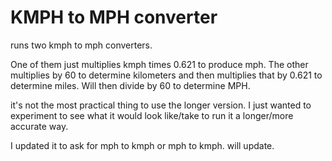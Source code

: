 # KMPH to MPH converter
runs two kmph to mph converters.

One of them just multiplies kmph times 0.621 to produce mph.
The other multiplies by 60 to determine kilometers and then multiplies that by 0.621 to determine miles. Will then divide by 60 to determine MPH. 

it's not the most practical thing to use the longer version. I just wanted to experiment to see what it would look like/take to run it a longer/more accurate way. 

I updated it to ask for mph to kmph or mph to kmph. will update. 

